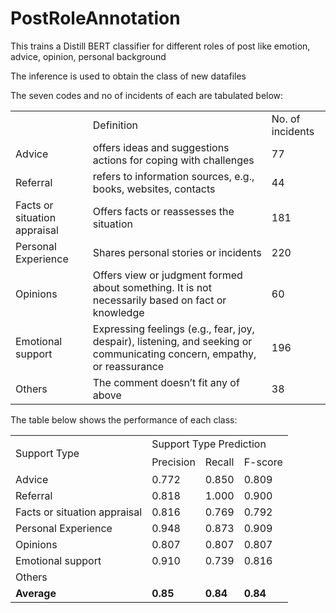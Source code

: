 # PostRoleAnnotation
This trains a Distill BERT classifier for different roles of post like emotion, advice, opinion, personal background

The inference is used to obtain the class of new datafiles




The seven codes and no of incidents of each are tabulated below:


<table>
  <tr>
   <td> 
   </td>
   <td>Definition
   </td>
   <td>No. of incidents
   </td>
  </tr>
  <tr>
   <td>Advice
   </td>
   <td>offers ideas and suggestions actions for coping with challenges
   </td>
   <td>77
   </td>
  </tr>
  <tr>
   <td>Referral
   </td>
   <td>refers to information sources, e.g., books, websites, contacts
   </td>
   <td>44
   </td>
  </tr>
  <tr>
   <td>Facts or situation appraisal
   </td>
   <td>Offers facts or reassesses the situation
   </td>
   <td>181
   </td>
  </tr>
  <tr>
   <td>Personal Experience
   </td>
   <td>Shares personal stories or incidents
   </td>
   <td>220
   </td>
  </tr>
  <tr>
   <td>Opinions
   </td>
   <td>Offers view or judgment formed about something. It is not necessarily based on fact or knowledge
   </td>
   <td>60
   </td>
  </tr>
  <tr>
   <td>Emotional support
   </td>
   <td>Expressing feelings (e.g., fear, joy, despair), listening, and seeking or communicating concern, empathy, or reassurance
   </td>
   <td>196
   </td>
  </tr>
  <tr>
   <td>Others
   </td>
   <td>The comment doesn’t fit any of above
   </td>
   <td>38
   </td>
  </tr>
</table>

The table below shows the performance of each class:

<table>
  <tr>
   <td rowspan="2" > 
<p>
Support Type
   </td>
   <td colspan="3" >Support Type Prediction
   </td>
  </tr>
  <tr>
   <td>Precision
   </td>
   <td>Recall
   </td>
   <td>F-score
   </td>
  </tr>
  <tr>
   <td>Advice
   </td>
   <td>0.772
   </td>
   <td>0.850
   </td>
   <td>0.809
   </td>
  </tr>
  <tr>
   <td>Referral
   </td>
   <td>0.818
   </td>
   <td>1.000
   </td>
   <td>0.900
   </td>
  </tr>
  <tr>
   <td>Facts or situation appraisal
   </td>
   <td>0.816
   </td>
   <td>0.769
   </td>
   <td>0.792
   </td>
  </tr>
  <tr>
   <td>Personal Experience
   </td>
   <td>0.948
   </td>
   <td>0.873
   </td>
   <td>0.909
   </td>
  </tr>
  <tr>
   <td>Opinions
   </td>
   <td>0.807
   </td>
   <td>0.807
   </td>
   <td>0.807
   </td>
  </tr>
  <tr>
   <td>Emotional support
   </td>
   <td>0.910
   </td>
   <td>0.739
   </td>
   <td>0.816
   </td>
  </tr>
  <tr>
   <td>Others
   </td>
   <td>
   </td>
   <td>
   </td>
   <td>
   </td>
  </tr>
  <tr>
   <td><strong>Average</strong>
   </td>
   <td><strong>0.85</strong>
   </td>
   <td><strong>0.84</strong>
   </td>
   <td><strong>0.84</strong>
   </td>
  </tr>
</table>


